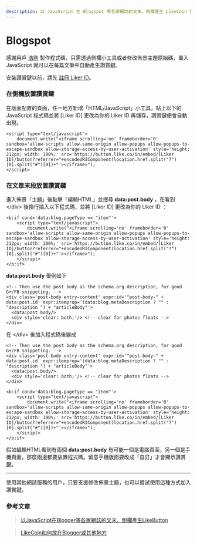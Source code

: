```yaml
---
description: 以 JavaScript 在 Blogspot 等各家網誌的文末、側欄產生 LikeCoin button
---
```


# Blogspot

感謝用戶 [浩剛](https://danieltw.net/archives/author/daniel) 製作程式碼，只需透過側欄小工具或者修改佈景主題原始碼，置入 JavaScript 就可以在每篇文筆中自動產生讚賞鍵。

安裝讚賞鍵以前，請先 [註冊 Liker ID](https://docs.like.co/v/zh/user-guide/liker-id/how-to-register-a-liker-id)。

### 在側欄放置讚賞鍵

在版面配置的頁面，任一地方新增「HTML/JavaScript」小工具，貼上以下的 JavaScript 程式碼並將 \[Liker ID\] 更改為你的 Liker ID 再儲存，讚賞鍵便會自動出現。

```text
<script type="text/javascript">
    document.write("<iframe scrolling='no' frameborder='0' sandbox='allow-scripts allow-same-origin allow-popups allow-popups-to-escape-sandbox allow-storage-access-by-user-activation' style='height: 212px; width: 100%;' src='https://button.like.co/in/embed/[Liker ID]/button?referrer="+encodeURIComponent(location.href.split("?")[0].split("#")[0])+"'></iframe>");
</script>
```

### 在文章末段放置讚賞鍵

進入佈景「主題」後點擊「編輯HTML」並搜尋 **data:post.body**  ，在看到 &lt;/div&gt; 後換行插入以下程式碼，並將 \[Liker ID\] 更改為你的 Liker ID ：

```text
<b:if cond='data:blog.pageType == "item"'>
    <script type="text/javascript">
        document.write("<iframe scrolling='no' frameborder='0' sandbox='allow-scripts allow-same-origin allow-popups allow-popups-to-escape-sandbox allow-storage-access-by-user-activation' style='height: 212px; width: 100%;' src='https://button.like.co/in/embed/[Liker ID]/button?referrer="+encodeURIComponent(location.href.split("?")[0].split("#")[0])+"'></iframe>");
    </script>
</b:if>
```

**data:post.body** 舉例如下 

```text
<!-- Then use the post body as the schema.org description, for good G+/FB snippeting. -->
<div class='post-body entry-content' expr:id='"post-body-" + data:post.id' expr:itemprop='(data:blog.metaDescription ? "" : "description ") + "articleBody"'>
  <data:post.body/>
  <div style='clear: both;'/> <!-- clear for photos floats -->
</div>
```

在 &lt;/div&gt; 後加入程式碼後變成

```text
<!-- Then use the post body as the schema.org description, for good G+/FB snippeting. -->
<div class='post-body entry-content' expr:id='"post-body-" + data:post.id' expr:itemprop='(data:blog.metaDescription ? "" : "description ") + "articleBody"'>
  <data:post.body/>
  <div style='clear: both;'/> <!-- clear for photos floats -->
</div>

<b:if cond='data:blog.pageType == "item"'>
    <script type="text/javascript">
        document.write("<iframe scrolling='no' frameborder='0' sandbox='allow-scripts allow-same-origin allow-popups allow-popups-to-escape-sandbox allow-storage-access-by-user-activation' style='height: 212px; width: 100%;' src='https://button.like.co/in/embed/[Liker ID]/button?referrer="+encodeURIComponent(location.href.split("?")[0].split("#")[0])+"'></iframe>");
    </script>
</b:if>
```

假如編輯HTML看到有兩個 **data:post.body** 有可能一個是電腦頁面，另一個是手機頁面，那麼兩邊都要放置程式碼。留意手機版面要改成「自訂」才會顯示讚賞鍵。

-------------------------

使用其他網誌服務的用戶，只要支援修改佈景主題，也可以嘗試使用這種方式加入讚賞鍵。

### 參考文章

> [以JavaScript在Blogger等各家網誌的文末、側欄產生LikeButton](https://danieltw.net/archives/2444)

> [LikeCoin如何放在Blogger或其他地方](https://stationery.raypuppy.com/2019/01/08/2755/)

